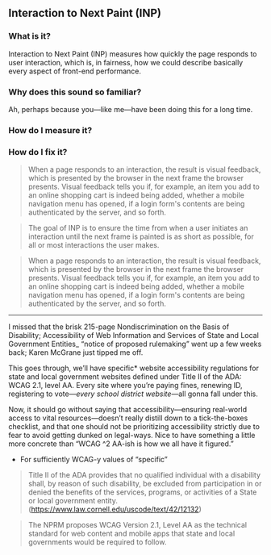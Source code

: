 

## Interaction to Next Paint (INP)

### What is it?

Interaction to Next Paint (INP) measures how quickly the page responds to user interaction, which is, in fairness, how we could describe basically every aspect of front-end performance.	

### Why does this sound so familiar?

Ah, perhaps because you—like me—have been doing this for a long time.



### How do I measure it?


### How do I fix it?

>When a page responds to an interaction, the result is visual feedback, which is presented by the browser in the next frame the browser presents. Visual feedback tells you if, for example, an item you add to an online shopping cart is indeed being added, whether a mobile navigation menu has opened, if a login form's contents are being authenticated by the server, and so forth.


> The goal of INP is to ensure the time from when a user initiates an interaction until the next frame is painted is as short as possible, for all or most interactions the user makes.


> When a page responds to an interaction, the result is visual feedback, which is presented by the browser in the next frame the browser presents. Visual feedback tells you if, for example, an item you add to an online shopping cart is indeed being added, whether a mobile navigation menu has opened, if a login form's contents are being authenticated by the server, and so forth.


---

I missed that the brisk 215-page Nondiscrimination on the Basis of Disability; Accessibility of Web Information and Services of State and Local Government Entities_ “notice of proposed rulemaking” went up a few weeks back; Karen McGrane just tipped me off.

This goes through, we’ll have specific* website accessibility regulations for state and local government websites defined under Title II of the ADA: WCAG 2.1, level AA. Every site where you’re paying fines, renewing ID, registering to vote—_every school district website_—all gonna fall under this.

Now, it should go without saying that accessibility—ensuring real-world access to vital resources—doesn’t really distill down to a tick-the-boxes checklist, and that one should not be prioritizing accessibility strictly due to fear to avoid getting dunked on legal-ways. Nice to have something a little more concrete than “WCAG ^2 AA-ish is how we all have it figured.”

* For sufficiently WCAG-y values of “specific”




> Title II of the ADA provides that no qualified individual with a disability shall, by reason of such disability, be excluded from participation in or denied the benefits of the services, programs, or activities of a State or local government entity. (https://www.law.cornell.edu/uscode/text/42/12132)




> The NPRM proposes WCAG Version 2.1, Level AA as the technical standard for web content and mobile apps that state and local governments would be required to follow.


